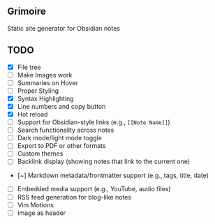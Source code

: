 ## Grimoire
Static site generator for Obsidian notes

## TODO
- [x] File tree
- [ ] Make Images work
- [ ] Summaries on Hover
- [ ] Proper Styling
- [x] Syntax Highlighting 
- [x] Line numbers and copy button
- [x] Hot reload
- [ ] Support for Obsidian-style links (e.g., `[[Note Name]]`)
- [ ] Search functionality across notes
- [ ] Dark mode/light mode toggle
- [ ] Export to PDF or other formats
- [ ] Custom themes
- [ ] Backlink display (showing notes that link to the current one)
- [~] Markdown metadata/frontmatter support (e.g., tags, title, date)
- [ ] Embedded media support (e.g., YouTube, audio files)
- [ ] RSS feed generation for blog-like notes
- [ ] Vim Motions
- [ ] image as header
